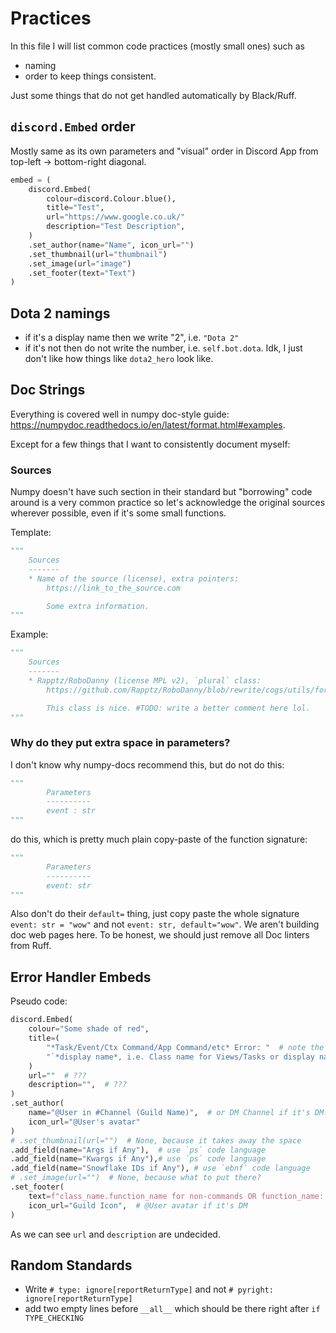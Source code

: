 # Practices

In this file I will list common code practices (mostly small ones) such as

* naming
* order
to keep things consistent.

Just some things that do not get handled automatically by Black/Ruff.

## `discord.Embed` order

Mostly same as its own parameters and "visual" order in Discord App from top-left -> bottom-right diagonal.

```py
embed = (
    discord.Embed(
        colour=discord.Colour.blue(),
        title="Test",
        url="https://www.google.co.uk/"
        description="Test Description",
    )
    .set_author(name="Name", icon_url="")
    .set_thumbnail(url="thumbnail")
    .set_image(url="image")
    .set_footer(text="Text")
)
```

## Dota 2 namings

<!-- # TODO: maybe change this? just write 2 everywhere -->

* if it's a display name then we write "2", i.e. `"Dota 2"`
* if it's not then do not write the number, i.e. `self.bot.dota`. Idk, I just don't like how things like `dota2_hero` look like.

## Doc Strings

Everything is covered well in numpy doc-style guide:
<https://numpydoc.readthedocs.io/en/latest/format.html#examples>.

Except for a few things that I want to consistently document myself:

### Sources

Numpy doesn't have such section in their standard but "borrowing" code around is a very common practice so let's acknowledge the original sources wherever possible, even if it's some small functions.

Template:

```py
"""
    Sources
    -------
    * Name of the source (license), extra pointers:
        https://link_to_the_source.com

        Some extra information.
"""
```

Example:

```py
"""
    Sources
    -------
    * Rapptz/RoboDanny (license MPL v2), `plural` class:
        https://github.com/Rapptz/RoboDanny/blob/rewrite/cogs/utils/formats.py

        This class is nice. #TODO: write a better comment here lol.
"""
```

### Why do they put extra space in parameters?

I don't know why numpy-docs recommend this, but do not do this:

```py
"""
        Parameters
        ----------
        event : str
"""
```

do this, which is pretty much plain copy-paste of the function signature:

```py
"""
        Parameters
        ----------
        event: str
"""
```

Also don't do their `default=` thing, just copy paste the whole signature `event: str = "wow"` and not `event: str, default="wow"`. We aren't building doc web pages here. To be honest, we should just remove all Doc linters from Ruff.

## Error Handler Embeds

Pseudo code:

```py
discord.Embed(
    colour="Some shade of red",
    title=(
        "*Task/Event/Ctx Command/App Command/etc* Error: "  # note the colon : and space
        "`*display name*, i.e. Class name for Views/Tasks or display name for commands`",  # note the backticks `
    ) 
    url=""  # ???
    description="",  # ???
)
.set_author(
    name="@User in #Channel (Guild Name)",  # or DM Channel if it's DM. 
    icon_url="@User's avatar"
)
# .set_thumbnail(url="")  # None, because it takes away the space
.add_field(name="Args if Any"),  # use `ps` code language
.add_field(name="Kwargs if Any"),# use `ps` code language
.add_field(name="Snowflake IDs if Any"), # use `ebnf` code language
# .set_image(url="")  # None, because what to put there?
.set_footer(
    text=f"class_name.function_name for non-commands OR function_name: display_name for commands", # note that this goes to logger by default; Class name can be skipped if it's too obvious, i.e. ctx/app commands.
    icon_url="Guild Icon",  # @User avatar if it's DM
)
```

As we can see `url` and `description` are undecided.

## Random Standards

* Write `# type: ignore[reportReturnType]` and not `# pyright: ignore[reportReturnType]`
* add two empty lines before `__all__` which should be there right after `if TYPE_CHECKING`
